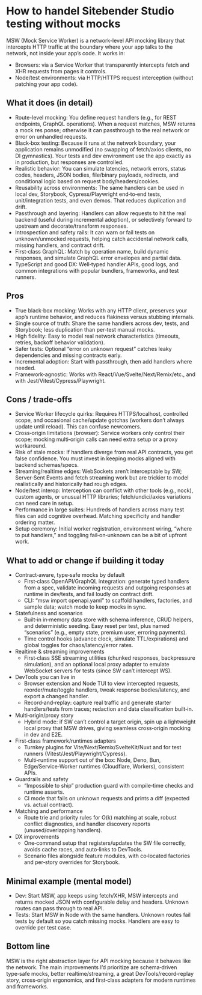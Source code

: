 # How to handel Sitebender Studio testing without mocks

MSW (Mock Service Worker) is a network-level API mocking library that intercepts HTTP traffic at the boundary where your app talks to the network, not inside your app’s code. It works in:

- Browsers: via a Service Worker that transparently intercepts fetch and XHR requests from pages it controls.
- Node/test environments: via HTTP/HTTPS request interception (without patching your app code).

## What it does (in detail)

- Route-level mocking: You define request handlers (e.g., for REST endpoints, GraphQL operations). When a request matches, MSW returns a mock res ponse; otherwise it can passthrough to the real network or error on unhandled requests.
- Black‑box testing: Because it runs at the network boundary, your application remains unmodified (no swapping of fetch/axios clients, no DI gymnastics). Your tests and dev environment use the app exactly as in production, but responses are controlled.
- Realistic behavior: You can simulate latencies, network errors, status codes, headers, JSON bodies, file/binary payloads, redirects, and conditional logic based on request body/headers/cookies.
- Reusability across environments: The same handlers can be used in local dev, Storybook, Cypress/Playwright end‑to‑end tests, unit/integration tests, and even demos. That reduces duplication and drift.
- Passthrough and layering: Handlers can allow requests to hit the real backend (useful during incremental adoption), or selectively forward to upstream and decorate/transform responses.
- Introspection and safety rails: It can warn or fail tests on unknown/unmocked requests, helping catch accidental network calls, missing handlers, and contract drift.
- First‑class GraphQL: Match by operation name, build dynamic responses, and simulate GraphQL error envelopes and partial data.
- TypeScript and good DX: Well‑typed handler APIs, good logs, and common integrations with popular bundlers, frameworks, and test runners.

## Pros

- True black‑box mocking: Works with any HTTP client, preserves your app’s runtime behavior, and reduces flakiness versus stubbing internals.
- Single source of truth: Share the same handlers across dev, tests, and Storybook; less duplication than per‑test manual mocks.
- High fidelity: Easy to model real network characteristics (timeouts, retries, backoff behavior validation).
- Safer tests: Optional “error on unknown request” catches leaky dependencies and missing contracts early.
- Incremental adoption: Start with passthrough, then add handlers where needed.
- Framework‑agnostic: Works with React/Vue/Svelte/Next/Remix/etc., and with Jest/Vitest/Cypress/Playwright.

## Cons / trade‑offs

- Service Worker lifecycle quirks: Requires HTTPS/localhost, controlled scope, and occasional cache/update gotchas (workers don’t always update until reload). This can confuse newcomers.
- Cross‑origin limitations (browser): Service workers only control their scope; mocking multi‑origin calls can need extra setup or a proxy workaround.
- Risk of stale mocks: If handlers diverge from real API contracts, you get false confidence. You must invest in keeping mocks aligned with backend schemas/specs.
- Streaming/realtime edges: WebSockets aren’t interceptable by SW; Server‑Sent Events and fetch streaming work but are trickier to model realistically and historically had rough edges.
- Node/test interop: Interception can conflict with other tools (e.g., nock), custom agents, or unusual HTTP libraries; fetch/undici/axios variations can need care in setup.
- Performance in large suites: Hundreds of handlers across many test files can add cognitive overhead. Matching specificity and handler ordering matter.
- Setup ceremony: Initial worker registration, environment wiring, “where to put handlers,” and toggling fail‑on‑unknown can be a bit of upfront work.

## What to add or change if building it today

- Contract‑aware, type‑safe mocks by default
  - First‑class OpenAPI/GraphQL integration: generate typed handlers from a spec, validate incoming requests and outgoing responses at runtime in dev/tests, and fail loudly on contract drift.
  - CLI: “msw import openapi.yaml” to scaffold handlers, factories, and sample data; watch mode to keep mocks in sync.
- Statefulness and scenarios
  - Built‑in in‑memory data store with schema inference, CRUD helpers, and deterministic seeding. Easy reset per test, plus named “scenarios” (e.g., empty state, premium user, erroring payments).
  - Time control hooks (advance clock, simulate TTL/expirations) and global toggles for chaos/latency/error rates.
- Realtime & streaming improvements
  - First‑class SSE streaming utilities (chunked responses, backpressure simulation), and an optional local proxy adapter to emulate WebSocket servers for tests (since SW can’t intercept WS).
- DevTools you can live in
  - Browser extension and Node TUI to view intercepted requests, reorder/mute/toggle handlers, tweak response bodies/latency, and export a changed handler.
  - Record‑and‑replay: capture real traffic and generate starter handlers/tests from traces; redaction and data classification built‑in.
- Multi‑origin/proxy story
  - Hybrid mode: if SW can’t control a target origin, spin up a lightweight local proxy that MSW drives, giving seamless cross‑origin mocking in dev and E2E.
- First‑class framework/runtimes adapters
  - Turnkey plugins for Vite/Next/Remix/SvelteKit/Nuxt and for test runners (Vitest/Jest/Playwright/Cypress).
  - Multi‑runtime support out of the box: Node, Deno, Bun, Edge/Service‑Worker runtimes (Cloudflare, Workers), consistent APIs.
- Guardrails and safety
  - “Impossible to ship” production guard with compile‑time checks and runtime asserts.
  - CI mode that fails on unknown requests and prints a diff (expected vs. actual contract).
- Matching and performance
  - Route trie and priority rules for O(k) matching at scale, robust conflict diagnostics, and handler discovery reports (unused/overlapping handlers).
- DX improvements
  - One‑command setup that registers/updates the SW file correctly, avoids cache races, and auto‑links to DevTools.
  - Scenario files alongside feature modules, with co‑located factories and per‑story overrides for Storybook.

## Minimal example (mental model)

- Dev: Start MSW, app keeps using fetch/XHR, MSW intercepts and returns mocked JSON with configurable delay and headers. Unknown routes can pass through to real API.
- Tests: Start MSW in Node with the same handlers. Unknown routes fail tests by default so you catch missing mocks. Handlers are easy to override per test case.

## Bottom line

MSW is the right abstraction layer for API mocking because it behaves like the network. The main improvements I’d prioritize are schema‑driven type‑safe mocks, better realtime/streaming, a great DevTools/record‑replay story, cross‑origin ergonomics, and first‑class adapters for modern runtimes and frameworks.
